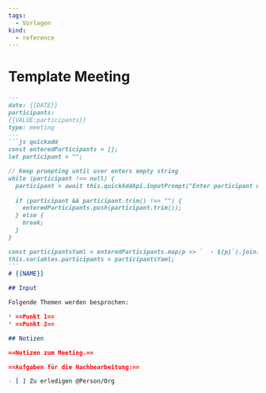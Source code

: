 ```yaml
---
tags:
  - Vorlagen
kind:
  - reference
---
```

# Template Meeting

````markdown
---
date: {{DATE}}
participants:
{{VALUE:participants}}
type: meeting
---
```js quickadd
const enteredParticipants = [];
let participant = "";

// Keep prompting until user enters empty string
while (participant !== null) {
  participant = await this.quickAddApi.inputPrompt("Enter participant name (leave empty to finish):");
  
  if (participant && participant.trim() !== "") {
    enteredParticipants.push(participant.trim());
  } else {
    break;
  }
}

const participantsYaml = enteredParticipants.map(p => `  - ${p}`).join('\n');
this.variables.participants = participantsYaml;
```
# {{NAME}}

## Input

Folgende Themen werden besprochen:

* ==Punkt 1==
* ==Punkt 2==

## Notizen

==Notizen zum Meeting.==

==Aufgaben für die Nachbearbeitung:==

- [ ] Zu erledigen @Person/Org
````